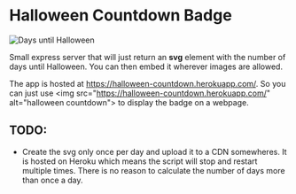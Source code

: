 # Halloween Countdown Badge

![Days until Halloween](https://halloween-countdown.herokuapp.com/)

Small express server that will just return an **svg** element with the number of days until Halloween. You can then embed it wherever images are allowed.

The app is hosted at https://halloween-countdown.herokuapp.com/. So you can just use \<img src="https://halloween-countdown.herokuapp.com/" alt="halloween countdown"> to display the badge on a webpage. 

## TODO:
  - Create the svg only once per day and upload it to a CDN somewheres. It is hosted on Heroku which means the script will stop and restart multiple times. There is no reason to calculate the number of days more than once a day.

